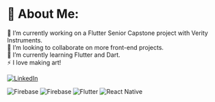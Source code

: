 # 💫 About Me:
🔭 I’m currently working on a Flutter Senior Capstone project with Verity Instruments.<br>👯 I’m looking to collaborate on more front-end projects. <br>🌱 I’m currently learning Flutter and Dart.<br>⚡ I love making art! 

[![LinkedIn](https://img.shields.io/badge/LinkedIn-%230077B5.svg?logo=linkedin&logoColor=white)](https://linkedin.com/in/www.linkedin.com/in/noosrat-rahman) 

![Firebase](https://img.shields.io/badge/firebase-%23039BE5.svg?style=for-the-badge&logo=firebase) ![Firebase](https://img.shields.io/badge/Firebase-039BE5?style=for-the-badge&logo=Firebase&logoColor=white) ![Flutter](https://img.shields.io/badge/Flutter-%2302569B.svg?style=for-the-badge&logo=Flutter&logoColor=white) ![React Native](https://img.shields.io/badge/react_native-%2320232a.svg?style=for-the-badge&logo=react&logoColor=%2361DAFB)
